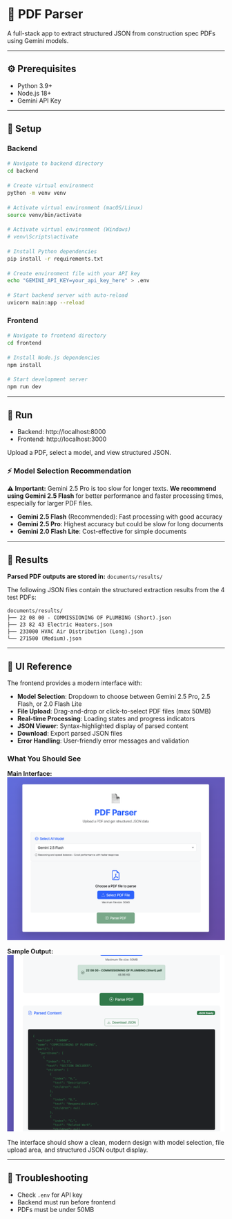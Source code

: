 # 📄 PDF Parser

A full-stack app to extract structured JSON from construction spec PDFs using Gemini models.

---

## ⚙️ Prerequisites

- Python 3.9+
- Node.js 18+
- Gemini API Key

---

## 🔧 Setup

### Backend

```bash
# Navigate to backend directory
cd backend

# Create virtual environment
python -m venv venv

# Activate virtual environment (macOS/Linux)
source venv/bin/activate

# Activate virtual environment (Windows)
# venv\Scripts\activate

# Install Python dependencies
pip install -r requirements.txt

# Create environment file with your API key
echo "GEMINI_API_KEY=your_api_key_here" > .env

# Start backend server with auto-reload
uvicorn main:app --reload
```

### Frontend

```bash
# Navigate to frontend directory
cd frontend

# Install Node.js dependencies
npm install

# Start development server
npm run dev
```

---

## 🚀 Run

- Backend: http://localhost:8000
- Frontend: http://localhost:3000

Upload a PDF, select a model, and view structured JSON.

### ⚡ Model Selection Recommendation

**⚠️ Important:** Gemini 2.5 Pro is too slow for longer texts. **We recommend using Gemini 2.5 Flash** for better performance and faster processing times, especially for larger PDF files.

- **Gemini 2.5 Flash** (Recommended): Fast processing with good accuracy
- **Gemini 2.5 Pro**: Highest accuracy but could be slow for long documents
- **Gemini 2.0 Flash Lite**: Cost-effective for simple documents

---

## 📁 Results

**Parsed PDF outputs are stored in:** `documents/results/`

The following JSON files contain the structured extraction results from the 4 test PDFs:

```
documents/results/
├── 22 08 00 - COMMISSIONING OF PLUMBING (Short).json
├── 23 82 43 Electric Heaters.json
├── 233000 HVAC Air Distribution (Long).json
└── 271500 (Medium).json
```

---

## 🎨 UI Reference

The frontend provides a modern interface with:

- **Model Selection**: Dropdown to choose between Gemini 2.5 Pro, 2.5 Flash, or 2.0 Flash Lite
- **File Upload**: Drag-and-drop or click-to-select PDF files (max 50MB)
- **Real-time Processing**: Loading states and progress indicators
- **JSON Viewer**: Syntax-highlighted display of parsed content
- **Download**: Export parsed JSON files
- **Error Handling**: User-friendly error messages and validation

### What You Should See

**Main Interface:**
![PDF Parser UI](UI/UI.png)

**Sample Output:**
![Sample JSON Output](UI/sample_output.png)

The interface should show a clean, modern design with model selection, file upload area, and structured JSON output display.

---

## 🐛 Troubleshooting

- Check `.env` for API key
- Backend must run before frontend
- PDFs must be under 50MB
